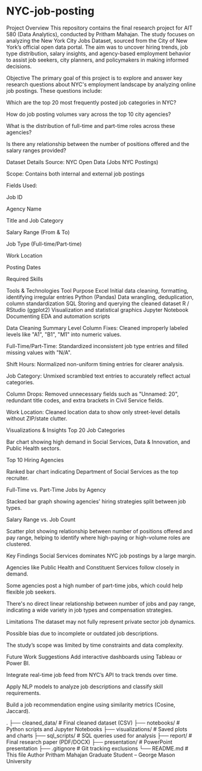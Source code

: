 # NYC-job-posting
Project Overview
This repository contains the final research project for AIT 580 (Data Analytics), conducted by Pritham Mahajan. The study focuses on analyzing the New York City Jobs Dataset, sourced from the City of New York’s official open data portal. The aim was to uncover hiring trends, job type distribution, salary insights, and agency-based employment behavior to assist job seekers, city planners, and policymakers in making informed decisions.

Objective
The primary goal of this project is to explore and answer key research questions about NYC's employment landscape by analyzing online job postings. These questions include:

Which are the top 20 most frequently posted job categories in NYC?

How do job posting volumes vary across the top 10 city agencies?

What is the distribution of full-time and part-time roles across these agencies?

Is there any relationship between the number of positions offered and the salary ranges provided?

Dataset Details
Source: NYC Open Data (Jobs NYC Postings)

Scope: Contains both internal and external job postings

Fields Used:

Job ID

Agency Name

Title and Job Category

Salary Range (From & To)

Job Type (Full-time/Part-time)

Work Location

Posting Dates

Required Skills

Tools & Technologies
Tool	Purpose
Excel	Initial data cleaning, formatting, identifying irregular entries
Python (Pandas)	Data wrangling, deduplication, column standardization
SQL	Storing and querying the cleaned dataset
R / RStudio (ggplot2)	Visualization and statistical graphics
Jupyter Notebook	Documenting EDA and automation scripts

Data Cleaning Summary
Level Column Fixes: Cleaned improperly labeled levels like "A1", "B1", "M1" into numeric values.

Full-Time/Part-Time: Standardized inconsistent job type entries and filled missing values with "N/A".

Shift Hours: Normalized non-uniform timing entries for clearer analysis.

Job Category: Unmixed scrambled text entries to accurately reflect actual categories.

Column Drops: Removed unnecessary fields such as "Unnamed: 20", redundant title codes, and extra brackets in Civil Service fields.

Work Location: Cleaned location data to show only street-level details without ZIP/state clutter.

Visualizations & Insights
Top 20 Job Categories

Bar chart showing high demand in Social Services, Data & Innovation, and Public Health sectors.

Top 10 Hiring Agencies

Ranked bar chart indicating Department of Social Services as the top recruiter.

Full-Time vs. Part-Time Jobs by Agency

Stacked bar graph showing agencies' hiring strategies split between job types.

Salary Range vs. Job Count

Scatter plot showing relationship between number of positions offered and pay range, helping to identify where high-paying or high-volume roles are clustered.

Key Findings
Social Services dominates NYC job postings by a large margin.

Agencies like Public Health and Constituent Services follow closely in demand.

Some agencies post a high number of part-time jobs, which could help flexible job seekers.

There's no direct linear relationship between number of jobs and pay range, indicating a wide variety in job types and compensation strategies.

Limitations
The dataset may not fully represent private sector job dynamics.

Possible bias due to incomplete or outdated job descriptions.

The study’s scope was limited by time constraints and data complexity.

Future Work Suggestions
Add interactive dashboards using Tableau or Power BI.

Integrate real-time job feed from NYC’s API to track trends over time.

Apply NLP models to analyze job descriptions and classify skill requirements.

Build a job recommendation engine using similarity metrics (Cosine, Jaccard).


.
├── cleaned_data/                  # Final cleaned dataset (CSV)
├── notebooks/                    # Python scripts and Jupyter Notebooks
├── visualizations/               # Saved plots and charts
├── sql_scripts/                  # SQL queries used for analysis
├── report/                       # Final research paper (PDF/DOCX)
├── presentation/                 # PowerPoint presentation
├── .gitignore                    # Git tracking exclusions
└── README.md                     # This file
Author
Pritham Mahajan
Graduate Student – George Mason University
